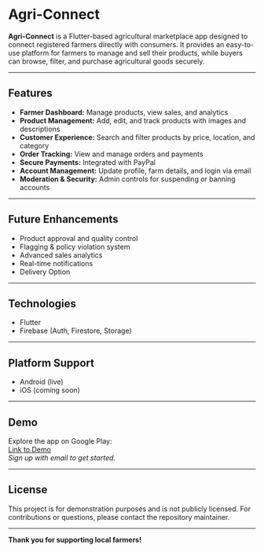 # Agri-Connect

**Agri-Connect** is a Flutter-based agricultural marketplace app designed to connect registered farmers directly with consumers. It provides an easy-to-use platform for farmers to manage and sell their products, while buyers can browse, filter, and purchase agricultural goods securely.

---

## Features

- **Farmer Dashboard:** Manage products, view sales, and analytics
- **Product Management:** Add, edit, and track products with images and descriptions
- **Customer Experience:** Search and filter products by price, location, and category
- **Order Tracking:** View and manage orders and payments
- **Secure Payments:** Integrated with PayPal
- **Account Management:** Update profile, farm details, and login via email
- **Moderation & Security:** Admin controls for suspending or banning accounts

---

## Future Enhancements

- Product approval and quality control
- Flagging & policy violation system
- Advanced sales analytics
- Real-time notifications
- Delivery Option

---

## Technologies

- Flutter
- Firebase (Auth, Firestore, Storage)

---

## Platform Support

- Android (live)
- iOS (coming soon)

---

## Demo

Explore the app on Google Play:  
[Link to Demo](https://play.google.com/apps/internaltest/4700552093081602257)  
*Sign up with email to get started.*

---

## License

This project is for demonstration purposes and is not publicly licensed. For contributions or questions, please contact the repository maintainer.

---

**Thank you for supporting local farmers!**